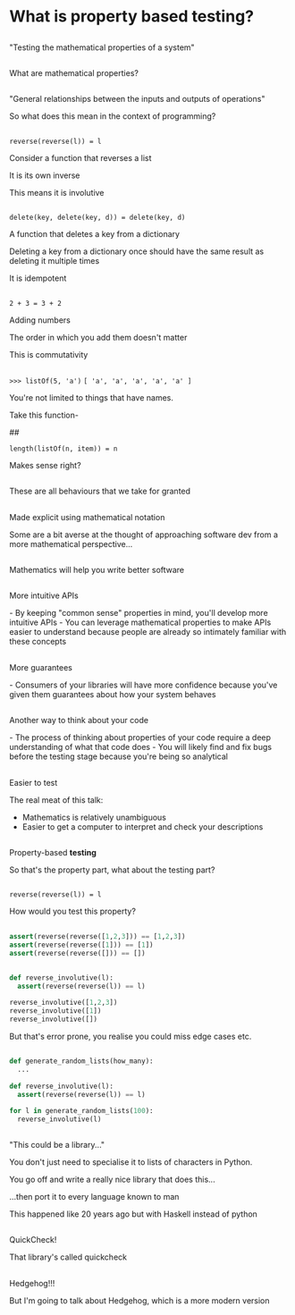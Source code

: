 # What is property based testing?

##

"Testing the mathematical properties of a system"

##

What are mathematical properties?

## 

"General relationships between the inputs and outputs of operations"

<div class="notes">
So what does this mean in the context of programming?
</div>

##

`reverse(reverse(l)) = l`

<div class="notes">
Consider a function that reverses a list

It is its own inverse

This means it is involutive
</div>

##

`delete(key, delete(key, d)) = delete(key, d)`

<div class="notes">
A function that deletes a key from a dictionary

Deleting a key from a dictionary once should have the same result
as deleting it multiple times

It is idempotent
</div>

##

`2 + 3 = 3 + 2`

<div class="notes">
Adding numbers

The order in which you add them doesn't matter

This is commutativity
</div>

##

`>>> listOf(5, 'a')`
`[ 'a', 'a', 'a', 'a', 'a' ]`

<div class="notes">
You're not limited to things that have names.

Take this function-

</div>
##

`length(listOf(n, item)) = n`

<div class="notes">
Makes sense right?
</div>

##

These are all behaviours that we take for granted

##

Made explicit using mathematical notation

<div class="notes">
Some are a bit averse at the thought of approaching software dev
from a more mathematical perspective...
</div>

## 

Mathematics will help you write better software

##

More intuitive APIs

<div class="notes">
- By keeping "common sense" properties in mind, you'll develop more
  intuitive APIs
- You can leverage mathematical properties to make APIs easier to understand
  because people are already so intimately familiar with these concepts
</div>

##

More guarantees

<div class="notes">
- Consumers of your libraries will have more confidence because you've given
  them guarantees about how your system behaves
</div>

##

Another way to think about your code

<div class="notes">
- The process of thinking about properties of your code require a deep understanding
  of what that code does
- You will likely find and fix bugs before the testing stage because you're being
  so analytical
</div>

##

Easier to test

<div class="notes">
The real meat of this talk:

- Mathematics is relatively unambiguous
- Easier to get a computer to interpret and check your descriptions
</div>

##

Property-based __testing__

<div class="notes">
So that's the property part, what about the testing part? 
</div>

## 

`reverse(reverse(l)) = l`

<div class="notes">
How would you test this property?
</div>

##

```python
assert(reverse(reverse([1,2,3])) == [1,2,3])
assert(reverse(reverse([1])) == [1])
assert(reverse(reverse([])) == [])
```

##

```python
def reverse_involutive(l):
  assert(reverse(reverse(l)) == l)
  
reverse_involutive([1,2,3])
reverse_involutive([1])
reverse_involutive([])
```

<div class="notes">
But that's error prone, you realise you could miss edge cases etc.
</div>

##

```python
def generate_random_lists(how_many):
  ...
  
def reverse_involutive(l):
  assert(reverse(reverse(l)) == l)

for l in generate_random_lists(100):
  reverse_involutive(l)
```

##

"This could be a library..."

<div class="notes">
You don't just need to specialise it to lists of characters in Python.

You go off and write a really nice library that does this...

...then port it to every language known to man

This happened like 20 years ago but with Haskell instead of python
</div>

##

QuickCheck!

<div class="notes">
That library's called quickcheck
</div>

##

Hedgehog!!!

<div class="notes">
But I'm going to talk about Hedgehog, which is a more modern version
</div>
